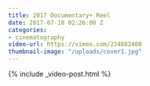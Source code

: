 ```yaml
---
title: 2017 Documentary+ Reel
date: 2017-07-10 02:26:00 Z
categories:
- cinematography
video-url: https://vimeo.com/224882408
thumbnail-image: "/uploads/cover1.jpg"
---
```


{% include _video-post.html %}
